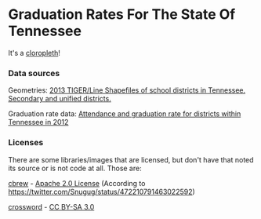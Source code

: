 # Graduation Rates For The State Of Tennessee

It's a [cloropleth](http://en.wikipedia.org/wiki/Choropleth_map)!

### Data sources

Geometries: [2013 TIGER/Line Shapefiles of school districts in Tennessee. Secondary and unified districts.](http://www.census.gov/cgi-bin/geo/shapefiles2013/main)

Graduation rate data: [Attendance and graduation rate for districts within Tennessee in 2012](http://www.tn.gov/education/data/downloads/2012AttendanceandGraduation-DISTRICT.xlsx)

### Licenses 

There are some libraries/images that are licensed, but don't have that noted its source or is not code at all. Those are:


[cbrew](https://github.com/Snugug/cbrew) - [Apache 2.0 License](http://www.apache.org/licenses/LICENSE-2.0.html) (According to https://twitter.com/Snugug/status/472210791463022592)

[crossword](http://subtlepatterns.com/crossword/) - [CC BY-SA 3.0](http://creativecommons.org/licenses/by-sa/3.0/)
